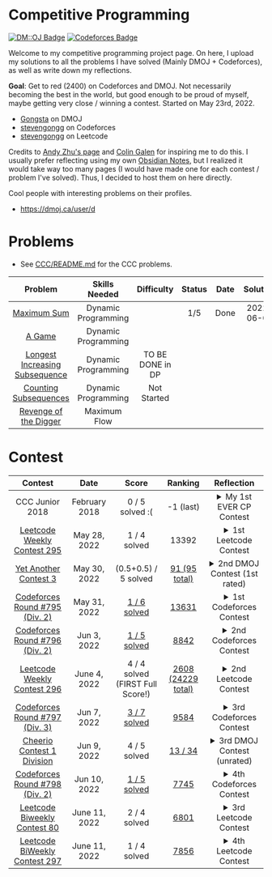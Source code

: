 # Competitive Programming
[![DM::OJ Badge](http://mosesxu.ca/badges/dmoj/gongsta.svg)](https://dmoj.ca/user/Gongsta)
[![Codeforces Badge](http://onlogn.ca/badges/codeforces/stevengongg)](https://codeforces.com/profile/stevengongg)

Welcome to my competitive programming project page. On here, I upload my solutions to all the problems I have solved (Mainly DMOJ + Codeforces), as well as write down my reflections.

**Goal**: Get to red (2400) on Codeforces and DMOJ. Not necessarily becoming the best in the world, but good enough to be proud of myself, maybe getting very close / winning a contest. Started on May 23rd, 2022.
- [Gongsta](https://dmoj.ca/user/Gongsta) on DMOJ
- [stevengongg](https://codeforces.com/profile/stevengongg) on Codeforces
- [stevengongg](https://leetcode.com/stevengongg/) on Leetcode



Credits to [Andy Zhu's page](https://github.com/andyzhu23/Competitive-Programming/) and [Colin Galen](https://www.youtube.com/watch?v=E-aylp6MZnM&ab_channel=ColinGalen) for inspiring me to do this. I usually prefer reflecting using my own [Obsidian Notes](https://obsidian.md/), but I realized it would take way too many pages (I would have made one for each contest / problem I've solved). Thus, I decided to host them on here directly. 

Cool people with interesting problems on their profiles.
- https://dmoj.ca/user/d

# Problems
- See [CCC/README.md]() for the CCC problems.

Problem | Skills Needed | Difficulty | Status | Date | Solution
:---:|:---:|:---:|:---: | :---: | :---: 
[Maximum Sum](https://dmoj.ca/problem/dp1p1) | Dynamic Programming |  |1/5 | Done | 2022-06-06 | [maximumsum.cpp](DMOJ/problems/maximumsum.cpp) |
[A Game](https://dmoj.ca/problem/dp1p2) | Dynamic Programming |  | |  | |
[Longest Increasing Subsequence](https://dmoj.ca/problem/dp1p3) | Dynamic Programming | TO BE DONE in DP | |  | |
[Counting Subsequences](https://dmoj.ca/problem/dp1p4) | Dynamic Programming | Not Started | |  | |
[Revenge of the Digger](https://dmoj.ca/problem/revdig) | Maximum Flow | | | | |

# Contest
Contest | Date | Score | Ranking | Reflection
:---:|:---:|:---:|:---: | :----:
CCC Junior 2018 | February 2018 | 0 / 5 solved :( | -1 (last) | <details><summary>My 1st EVER CP Contest</summary>The beginning (and at that time end) of my competitive programming journey? This was an embarrassing moment for me, because I actually got 0 out of 75. It wasn't even because the problems were hard (this was the junior version of the contest), but I did 0 preperation the night before the contest so I had wrong assumptions about how the input and output of the problems were handled in Python. I struggled for the entire contest trying to understand why my solution wasn't working for the simplest problem, when I was just reading the input wrong...never touched Competitive Programming (CP) again for the next 4 years.
[Leetcode Weekly Contest 295](https://leetcode.com/contest/weekly-contest-295) | May 28, 2022 | 1 / 4 solved| 13392 | <details><summary>1st Leetcode Contest</summary>Did my first Leetcode contest, only managing to solve 1 problem. Not very happy with this performance considering I've been practicing over the past week, but I know to trust to the process. Did this as well to prepare for the upcoming YAC3 contest, where I'll finally get a DMOJ rating.
[Yet Another Contest 3](https://dmoj.ca/contest/yac3)|May 30, 2022| (0.5+0.5) / 5 solved |[91 (95 total)](https://dmoj.ca/contest/yac3/ranking/#!Gongsta)| <details><summary>2nd DMOJ Contest (1st rated)</summary>My second DMOJ contest. Was super excited for this one because it was the first RATED contest I was going to write, and thus finally get a rating. Was hoping to get at least 200-300/500 points during the contest. Couldn't come up with the full solutions, so I opted to try and go for part marks, so at least I wouldn't get a 0. Ended getting part marks for 2 questions. Got assigned a blue-colored rating of 1349, which I am pretty happy with (people usually start in grey / green). However, I know I need to push hard as this rating might just be an outlier, not reflective of my real hidden rating.
[Codeforces Round #795 (Div. 2)](https://codeforces.com/contest/1691) | May 31, 2022 | [ 1 / 6 solved](https://codeforces.com/contest/1691/my) <br> |[13631](https://codeforces.com/contest/1691/standings/participant/133908721#p133908721) |<details><summary>1st Codeforces Contest</summary> Codeforces is the most popular CP contest site in the world. I decided to do my first codeforces contest, so it was just about getting familiar with the platform. On Codeforces, your code doesn't immediately pass everything during the contest, it just tries to pass the pretest. There is only a rigorous system testing that happens after the contest ends, so while you might pass the pretest, you might actually fail a problem after system tasking (and thus get 0). The codeforces problems feel much harder than the DMOJ, and this was Div. 2. I got assigned a rating of 366... which is meager compared to my rating of 1349 on DMOJ. DMOJ is inflated.
[Codeforces Round #796 (Div. 2)](https://codeforces.com/contest/1688) | Jun 3, 2022 | [1 / 5 solved](https://codeforces.com/submissions/stevengongg/contest/1688) | [8842 ](https://codeforces.com/contest/1688/standings/participant/134147624#p134147624) |<details><summary>2nd Codeforces Contest</summary> I am both proud and disappointed with this one. I managed to solve 3 out of the 6 problems during the competition. In fact, I skipped problem C and solved problem D, which I didn't think I was capable of!! Was worth 1600 points in terms of difficulty, and I did it! However, I actually failed 2/3 of them after the final system testing because of TLE... I checked my code and could have made super easy optimizations so that it passed. The first problem, I used a for loop instead of just directly computing the smallest number. For problem D, I implemented a cumulative sum solution in $O(n^2)$ when I knew I could easily have done a 2-pointers implementation in $O(n)$, but I didn't do it for some reason...Gained a rating of around 300 which makes my rating around 600 now. Still a lot of room for improvement. 
[Leetcode Weekly Contest 296](https://leetcode.com/contest/weekly-contest-296) | June 4, 2022 | 4 / 4 solved (FIRST Full Score!) | [2608 (24229 total)](https://leetcode.com/contest/weekly-contest-296/ranking) | <details><summary>2nd Leetcode Contest</summary> I am pretty happy with this one, as it is the first time I actually got a full score on a contest! I feel like the effort of focusing my training on more difficult coding sites (DMOJ + codeforces) is paying off, because the problems on Leetcode suddenly feel so much easier. I did, however, use Python instead of C++ on the last HARD problem. It just felt impossible to implement in C++. So maybe this time, I got lucky with my first full score.
[Codeforces Round #797 (Div. 3)](https://codeforces.com/contest/1690) | Jun 7, 2022 | [ 3 / 7 solved](https://codeforces.com/submissions/stevengongg/contest/1690)| [ 9584 ](https://codeforces.com/contest/1690/standings/participant/134230188#p134230188) |<details><summary>3rd Codeforces Contest</summary> I'm prretty frustrated because I should have gotten D, it was a string processing question> I was very happy with myself because I came up with the solution pretty quickly. However, when I submitted my solution, it said time limit exceeded?? Attempted 2 more times without success. If I had gotten that question, I would have moved up ranks by 4000 people... this is so frustrating. There was also the second question in which I had a wrong submission, because I failed to consider a certain edge case, so I needed to add an if statement at the very end. 
[Cheerio Contest 1 Division](https://dmoj.ca/contest/cheerio1j) | Jun 9, 2022 | 4 / 5 solved| [ 13 / 34 ](https://dmoj.ca/contest/cheerio1j/ranking/) |<details><summary>3rd DMOJ Contest (unrated)</summary>So I was not planning on doing this contest since it was unrated, however I wanted to give it a shot. I opted to do the junior edition, hoping to get full marks. Was pretty happy with my performance, as I solved the first 4 questions pretty quickly, although for some reason I could not solve the last problem...I am really going to try and make sure I don't mess up any easy questions. The senior edition was much harder, I could only solve the first one ;( Also, sidenote I have decided that I am going to spend a lot more time practicing on the DMOPC contest questions (main contests on DMOJ). I have a folder for the CCC, but I think I also want one for the DMOPC since they host monthly contests there, and I really want to do well on them. They only run once a month, so I cannot choke. DMOJ has a lot fewer contests that codeforces (which happen 1-2x a week), so I don't have a lot of opportunities to make my rating go up fast. 
[Codeforces Round #798 (Div. 2)](https://codeforces.com/contest/1689) | Jun 10, 2022 | [ 1 / 5 solved](https://codeforces.com/submissions/stevengongg/contest/1689)| [ 7745 ](https://codeforces.com/contest/1689/standings/participant/134444431#p134444431) |<details><summary>4th Codeforces Contest</summary> 
[Leetcode Biweekly Contest 80](https://leetcode.com/contest/weekly-contest-296) | June 11, 2022 | 2 / 4 solved | [6801](https://leetcode.com/contest/biweekly-contest-80/ranking) | <details><summary>3rd Leetcode Contest</summary>Got 2 out of 4 solved, which definitely means last time was an outlier. I am doing 2 contests today, both the weekly and biweekly.
[Leetcode BiWeekly Contest 297](https://leetcode.com/contest/weekly-contest-297) | June 11, 2022 | 1 / 4 solved | [7856](https://leetcode.com/contest/weekly-contest-297/ranking) | <details><summary>4th Leetcode Contest</summary>This week's contest seemed a lot harder, I only managed to solve 1 of them. I came up with a solution for the second question, but it was just too slow. 